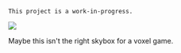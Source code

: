 `This project is a work-in-progress.`

![](https://i.imgur.com/1igdT3w.jpg)

Maybe this isn't the right skybox for a voxel game.
